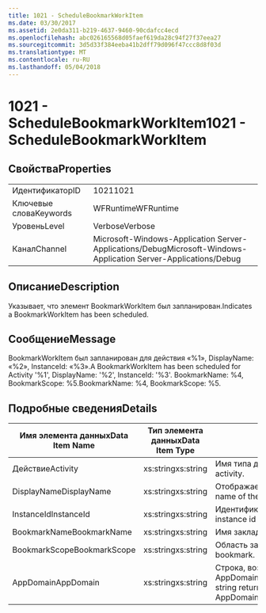 ```yaml
---
title: 1021 - ScheduleBookmarkWorkItem
ms.date: 03/30/2017
ms.assetid: 2e0da311-b219-4637-9460-90cdafcc4ecd
ms.openlocfilehash: abc026165568d05faef619da28c94f27f37eea27
ms.sourcegitcommit: 3d5d33f384eeba41b2dff79d096f47ccc8d8f03d
ms.translationtype: MT
ms.contentlocale: ru-RU
ms.lasthandoff: 05/04/2018
---
```

# <a name="1021---schedulebookmarkworkitem"></a><span data-ttu-id="7cef6-102">1021 - ScheduleBookmarkWorkItem</span><span class="sxs-lookup"><span data-stu-id="7cef6-102">1021 - ScheduleBookmarkWorkItem</span></span>
## <a name="properties"></a><span data-ttu-id="7cef6-103">Свойства</span><span class="sxs-lookup"><span data-stu-id="7cef6-103">Properties</span></span>  
  
|||  
|-|-|  
|<span data-ttu-id="7cef6-104">Идентификатор</span><span class="sxs-lookup"><span data-stu-id="7cef6-104">ID</span></span>|<span data-ttu-id="7cef6-105">1021</span><span class="sxs-lookup"><span data-stu-id="7cef6-105">1021</span></span>|  
|<span data-ttu-id="7cef6-106">Ключевые слова</span><span class="sxs-lookup"><span data-stu-id="7cef6-106">Keywords</span></span>|<span data-ttu-id="7cef6-107">WFRuntime</span><span class="sxs-lookup"><span data-stu-id="7cef6-107">WFRuntime</span></span>|  
|<span data-ttu-id="7cef6-108">Уровень</span><span class="sxs-lookup"><span data-stu-id="7cef6-108">Level</span></span>|<span data-ttu-id="7cef6-109">Verbose</span><span class="sxs-lookup"><span data-stu-id="7cef6-109">Verbose</span></span>|  
|<span data-ttu-id="7cef6-110">Канал</span><span class="sxs-lookup"><span data-stu-id="7cef6-110">Channel</span></span>|<span data-ttu-id="7cef6-111">Microsoft-Windows-Application Server-Applications/Debug</span><span class="sxs-lookup"><span data-stu-id="7cef6-111">Microsoft-Windows-Application Server-Applications/Debug</span></span>|  
  
## <a name="description"></a><span data-ttu-id="7cef6-112">Описание</span><span class="sxs-lookup"><span data-stu-id="7cef6-112">Description</span></span>  
 <span data-ttu-id="7cef6-113">Указывает, что элемент BookmarkWorkItem был запланирован.</span><span class="sxs-lookup"><span data-stu-id="7cef6-113">Indicates a BookmarkWorkItem has been scheduled.</span></span>  
  
## <a name="message"></a><span data-ttu-id="7cef6-114">Сообщение</span><span class="sxs-lookup"><span data-stu-id="7cef6-114">Message</span></span>  
 <span data-ttu-id="7cef6-115">BookmarkWorkItem был запланирован для действия «%1», DisplayName: «%2», InstanceId: «%3».</span><span class="sxs-lookup"><span data-stu-id="7cef6-115">A BookmarkWorkItem has been scheduled for Activity '%1', DisplayName: '%2', InstanceId: '%3'.</span></span>  <span data-ttu-id="7cef6-116">BookmarkName: %4, BookmarkScope: %5.</span><span class="sxs-lookup"><span data-stu-id="7cef6-116">BookmarkName: %4, BookmarkScope: %5.</span></span>  
  
## <a name="details"></a><span data-ttu-id="7cef6-117">Подробные сведения</span><span class="sxs-lookup"><span data-stu-id="7cef6-117">Details</span></span>  
  
|<span data-ttu-id="7cef6-118">Имя элемента данных</span><span class="sxs-lookup"><span data-stu-id="7cef6-118">Data Item Name</span></span>|<span data-ttu-id="7cef6-119">Тип элемента данных</span><span class="sxs-lookup"><span data-stu-id="7cef6-119">Data Item Type</span></span>|<span data-ttu-id="7cef6-120">Описание</span><span class="sxs-lookup"><span data-stu-id="7cef6-120">Description</span></span>|  
|--------------------|--------------------|-----------------|  
|<span data-ttu-id="7cef6-121">Действие</span><span class="sxs-lookup"><span data-stu-id="7cef6-121">Activity</span></span>|<span data-ttu-id="7cef6-122">xs:string</span><span class="sxs-lookup"><span data-stu-id="7cef6-122">xs:string</span></span>|<span data-ttu-id="7cef6-123">Имя типа действия.</span><span class="sxs-lookup"><span data-stu-id="7cef6-123">The type name of the activity.</span></span>|  
|<span data-ttu-id="7cef6-124">DisplayName</span><span class="sxs-lookup"><span data-stu-id="7cef6-124">DisplayName</span></span>|<span data-ttu-id="7cef6-125">xs:string</span><span class="sxs-lookup"><span data-stu-id="7cef6-125">xs:string</span></span>|<span data-ttu-id="7cef6-126">Отображаемое имя действия.</span><span class="sxs-lookup"><span data-stu-id="7cef6-126">The display name of the activity.</span></span>|  
|<span data-ttu-id="7cef6-127">InstanceId</span><span class="sxs-lookup"><span data-stu-id="7cef6-127">InstanceId</span></span>|<span data-ttu-id="7cef6-128">xs:string</span><span class="sxs-lookup"><span data-stu-id="7cef6-128">xs:string</span></span>|<span data-ttu-id="7cef6-129">Идентификатор экземпляра действия.</span><span class="sxs-lookup"><span data-stu-id="7cef6-129">The instance id of the activity.</span></span>|  
|<span data-ttu-id="7cef6-130">BookmarkName</span><span class="sxs-lookup"><span data-stu-id="7cef6-130">BookmarkName</span></span>|<span data-ttu-id="7cef6-131">xs:string</span><span class="sxs-lookup"><span data-stu-id="7cef6-131">xs:string</span></span>|<span data-ttu-id="7cef6-132">Имя закладки.</span><span class="sxs-lookup"><span data-stu-id="7cef6-132">The name of the bookmark.</span></span>|  
|<span data-ttu-id="7cef6-133">BookmarkScope</span><span class="sxs-lookup"><span data-stu-id="7cef6-133">BookmarkScope</span></span>|<span data-ttu-id="7cef6-134">xs:string</span><span class="sxs-lookup"><span data-stu-id="7cef6-134">xs:string</span></span>|<span data-ttu-id="7cef6-135">Область закладки.</span><span class="sxs-lookup"><span data-stu-id="7cef6-135">The scope of the bookmark.</span></span>|  
|<span data-ttu-id="7cef6-136">AppDomain</span><span class="sxs-lookup"><span data-stu-id="7cef6-136">AppDomain</span></span>|<span data-ttu-id="7cef6-137">xs:string</span><span class="sxs-lookup"><span data-stu-id="7cef6-137">xs:string</span></span>|<span data-ttu-id="7cef6-138">Строка, возвращаемая AppDomain.CurrentDomain.FriendlyName.</span><span class="sxs-lookup"><span data-stu-id="7cef6-138">The string returned by AppDomain.CurrentDomain.FriendlyName.</span></span>|
